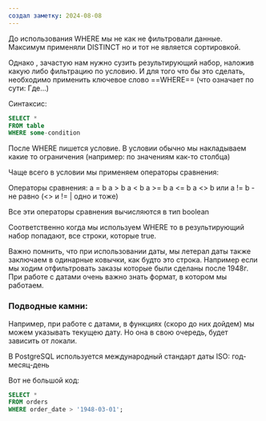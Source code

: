 ```yaml
---
создал заметку: 2024-08-08
---
```

До использования WHERE мы не как не фильтровали данные. Максимум применяли DISTINCT 
но и тот не является сортировкой. 


Однако , зачастую нам нужно сузить результирующий набор, наложив какую либо фильтрацию по условию. И для того что бы это сделать, необходимо применить ключевое слово ==WHERE==
(что означает по сути: Где...)


Синтаксис: 

```SQL 
SELECT *
FROM table
WHERE some-condition 
```

После WHERE пишется условие.
В условии обычно мы накладываем какие то ограничения (например: по значениям как-то столбца)


Чаще всего в условии мы применяем операторы сравнения: 

Операторы сравнения: 
a = b 
a > b
a < b 
a >= b 
a <= b
a <> b или a != b - не равно (<> и != | одно и тоже)

Все эти операторы сравнения вычисляются в тип boolean

Соответственно когда мы используем WHERE то в результирующий набор попадают, все строки, которые true.


Важно помнить, что при использовании даты, мы летерал даты также заключаем в одинарные ковычки, как будто это строка.
Например если мы ходим отфильтровать заказы которые были сделаны после 1948г.
При работе с датами очень важно знать формат, в котором мы работаем. 

### Подводные камни: 
Например, при работе с датами, в функциях (скоро до них дойдем) мы можем указывать текущею дату. Но она в свою очередь, будет зависить от локали. 

В PostgreSQL используется международный стандарт даты ISO: год-месяц-день

Вот не большой код: 
```SQL 
SELECT *  
FROM orders  
WHERE order_date > '1948-03-01';
```

